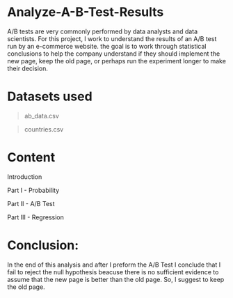 # Analyze-A-B-Test-Results
A/B tests are very commonly performed by data analysts and data scientists. 
For this project, I work to understand the results of an A/B test run by an e-commerce website. the goal is to work through statistical conclusions to help the company understand if they should implement the new page, keep the old page, or perhaps run the experiment longer to make their decision.


# Datasets used
> ab_data.csv

> countries.csv

# Content
Introduction

Part I - Probability

Part II - A/B Test

Part III - Regression

# Conclusion:
In the end of this analysis and after I preform the A/B Test I conclude that I fail to reject the null hypothesis beacuse there is no sufficient evidence to assume that the new page is better than the old page. So, I suggest to keep the old page.
